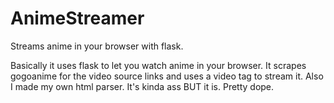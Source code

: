 # AnimeStreamer
Streams anime in your browser with flask.

Basically it uses flask to let you watch anime in your browser. It scrapes gogoanime for the video source links and uses a video tag to stream it. Also I made my own html parser. It's kinda ass BUT it is. Pretty dope.
